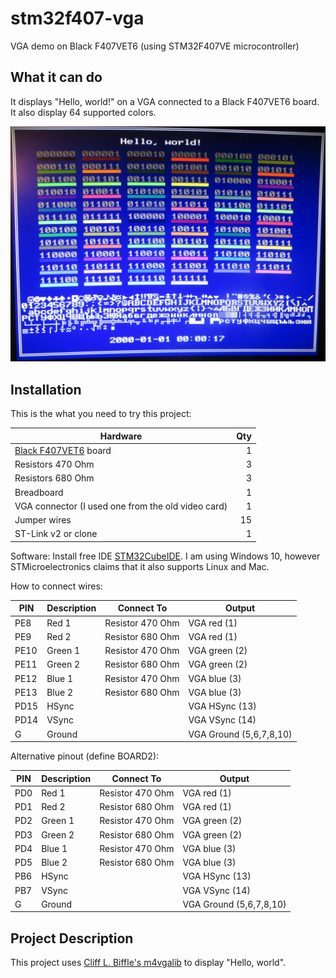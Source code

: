 # stm32f407-vga
VGA demo on Black F407VET6 (using STM32F407VE microcontroller) 

## What it can do
It displays "Hello, world!" on a VGA connected to a Black F407VET6 board. It also display 64 supported colors.

![Screenshot](https://raw.githubusercontent.com/abelykh0/stm32f407-vga/master/doc/Screenshot.jpg)

## Installation
This is the what you need to try this project:

| Hardware      |    Qty|
| ------------- | -----:|
| [Black F407VET6](http://wiki.stm32duino.com/index.php?title=STM32F407) board | 1
| Resistors 470 Ohm | 3
| Resistors 680 Ohm | 3
| Breadboard | 1
| VGA connector (I used one from the old video card) | 1
| Jumper wires | 15
| ST-Link v2 or clone | 1

Software: Install free IDE [STM32CubeIDE](https://www.st.com/en/development-tools/stm32cubeide.html/). I am using Windows 10, however STMicroelectronics claims that it also supports Linux and Mac.

How to connect wires:

| PIN  | Description | Connect To | Output |
| ---  | ----------- | ---------- | ------ |
| PE8  | Red 1   | Resistor 470 Ohm | VGA red (1)
| PE9  | Red 2   | Resistor 680 Ohm | VGA red (1)
| PE10 | Green 1 | Resistor 470 Ohm | VGA green (2)
| PE11 | Green 2 | Resistor 680 Ohm | VGA green (2)
| PE12 | Blue 1  | Resistor 470 Ohm | VGA blue (3)
| PE13 | Blue 2  | Resistor 680 Ohm | VGA blue (3)
| PD15 | HSync   | | VGA HSync (13)
| PD14 | VSync   | | VGA VSync (14)
| G    | Ground  | | VGA Ground (5,6,7,8,10)

Alternative pinout (define BOARD2):

| PIN  | Description | Connect To | Output |
| ---  | ----------- | ---------- | ------ |
| PD0  | Red 1   | Resistor 470 Ohm | VGA red (1)
| PD1  | Red 2   | Resistor 680 Ohm | VGA red (1)
| PD2 | Green 1 | Resistor 470 Ohm | VGA green (2)
| PD3 | Green 2 | Resistor 680 Ohm | VGA green (2)
| PD4 | Blue 1  | Resistor 470 Ohm | VGA blue (3)
| PD5 | Blue 2  | Resistor 680 Ohm | VGA blue (3)
| PB6 | HSync   | | VGA HSync (13)
| PB7 | VSync   | | VGA VSync (14)
| G    | Ground  | | VGA Ground (5,6,7,8,10)


## Project Description
This project uses [Cliff L. Biffle's m4vgalib](https://github.com/cbiffle/m4vgalib) to display "Hello, world".
